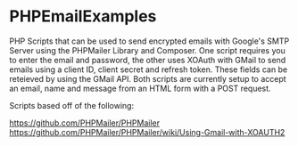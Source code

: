 # PHPEmailExamples

PHP Scripts that can be used to send encrypted emails with Google's SMTP Server using the PHPMailer Library and Composer. One script requires you to enter the email and password, the other uses XOAuth with GMail to send emails using a client ID, client secret and refresh token. These fields can be reteieved by using the GMail API. Both scripts are currently setup to accept an email, name and message from an HTML form with a POST request.

Scripts based off of the following:

https://github.com/PHPMailer/PHPMailer
https://github.com/PHPMailer/PHPMailer/wiki/Using-Gmail-with-XOAUTH2
